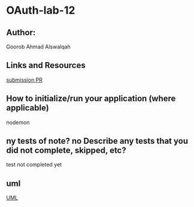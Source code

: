 # OAuth-lab-12
## Author:
Goorob Ahmad Alswalqah

## Links and Resources
[submission PR](https://github.com/Goorob-401-advanced-javascript/OAuth-lab-12/pull/1)
 

## How to initialize/run your application (where applicable)
nodemon 


## ny tests of note? no Describe any tests that you did not complete, skipped, etc?
test not completed yet


## uml
[UML](https://github.com/Goorob-401-advanced-javascript/OAuth-lab-12/blob/oatuh/20200214_190121.jpg)
